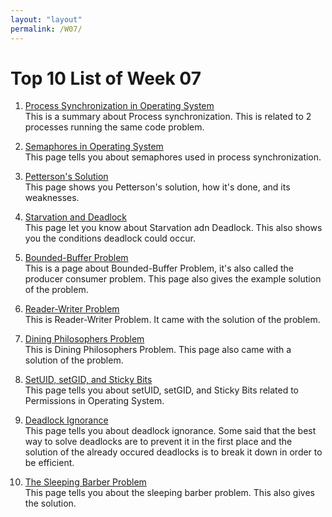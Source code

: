 ```yaml
---
layout: "layout"
permalink: /W07/
---
```


# Top 10 List of Week 07

1. [Process Synchronization in Operating System](https://www.geeksforgeeks.org/introduction-of-process-synchronization/)<br>
This is a summary about Process synchronization. This is related to 2 processes running the same code problem.

2. [Semaphores in Operating System](https://www.tutorialspoint.com/semaphores-in-operating-system)<br>
This page tells you about semaphores used in process synchronization.

3. [Petterson's Solution](https://www.tutorialspoint.com/peterson-s-problem)<br>
This page shows you Petterson's solution, how it's done, and its weaknesses.

4. [Starvation and Deadlock](https://www.tutorialspoint.com/starvation-and-deadlock)<br>
This page let you know about Starvation adn Deadlock. This also shows you the conditions deadlock could occur.

5. [Bounded-Buffer Problem](https://www.studytonight.com/operating-system/bounded-buffer)<br>
This is a page about Bounded-Buffer Problem, it's also called the producer consumer problem. This page also gives the example solution of the problem.

6. [Reader-Writer Problem](https://www.javatpoint.com/os-readers-writers-problem)<br>
This is Reader-Writer Problem. It came with the solution of the problem.

7. [Dining Philosophers Problem](https://www.tutorialspoint.com/dining-philosophers-problem-dpp)<br>
This is Dining Philosophers Problem. This page also came with a solution of the problem.

8. [SetUID, setGID, and Sticky Bits](https://www.geeksforgeeks.org/setuid-setgid-and-sticky-bits-in-linux-file-permissions/)<br>
This page tells you about setUID, setGID, and Sticky Bits related to Permissions in Operating System.

9. [Deadlock Ignorance](https://www.geeksforgeeks.org/deadlock-ignorance-in-operating-system/)<br>
This page tells you about deadlock ignorance. Some said that the best way to solve deadlocks are to prevent it in the first place and the solution of the already occured deadlocks is to break it down in order to be efficient.

10. [The Sleeping Barber Problem](https://www.geeksforgeeks.org/sleeping-barber-problem-in-process-synchronization/)<br>
This page tells you about the sleeping barber problem. This also gives the solution.

